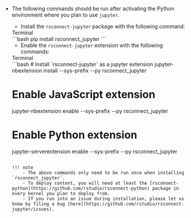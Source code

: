 - The following commands should be run after activating the Python environment where you plan to use `jupyter`.

    - Install the `rsconnect-jupyter` package with the following command:
    <div class="code-title">Terminal</div>
    ```bash
    pip install rsconnect_jupyter
    ```

    - Enable the `rsconnect-jupyter` extension with the following commands:
    <div class="code-title">Terminal</div>
    ```bash
    # Install `rsconnect-jupyter` as a jupyter extension
    jupyter-nbextension install --sys-prefix --py rsconnect_jupyter

    # Enable JavaScript extension
    jupyter-nbextension enable --sys-prefix --py rsconnect_jupyter

    # Enable Python extension
    jupyter-serverextension enable --sys-prefix --py rsconnect_jupyter
    ```

    !!! note
        - The above commands only need to be run once when installing `rsconnect_jupyter`.
        - To deploy content, you will need at least the [rsconnect-python](https://github.com/rstudio/rsconnect-python) package in every kernel you plan to deploy from.
        - If you run into an issue during installation, please let us know by filing a bug [here](https://github.com/rstudio/rsconnect-jupyter/issues).